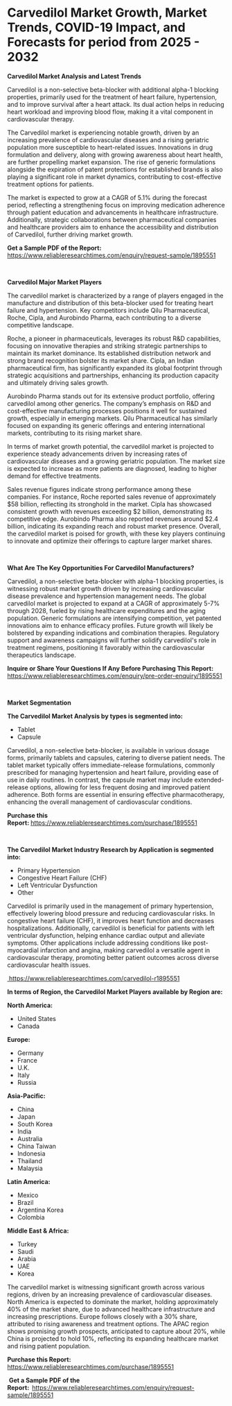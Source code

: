<p><h1>Carvedilol Market Growth, Market Trends, COVID-19 Impact, and Forecasts for period from 2025 - 2032</h1></p><p><strong>Carvedilol Market Analysis and Latest Trends</strong></p>
<p><p>Carvedilol is a non-selective beta-blocker with additional alpha-1 blocking properties, primarily used for the treatment of heart failure, hypertension, and to improve survival after a heart attack. Its dual action helps in reducing heart workload and improving blood flow, making it a vital component in cardiovascular therapy.</p><p>The Carvedilol market is experiencing notable growth, driven by an increasing prevalence of cardiovascular diseases and a rising geriatric population more susceptible to heart-related issues. Innovations in drug formulation and delivery, along with growing awareness about heart health, are further propelling market expansion. The rise of generic formulations alongside the expiration of patent protections for established brands is also playing a significant role in market dynamics, contributing to cost-effective treatment options for patients.</p><p>The market is expected to grow at a CAGR of 5.1% during the forecast period, reflecting a strengthening focus on improving medication adherence through patient education and advancements in healthcare infrastructure. Additionally, strategic collaborations between pharmaceutical companies and healthcare providers aim to enhance the accessibility and distribution of Carvedilol, further driving market growth.</p></p>
<p><strong>Get a Sample PDF of the Report:&nbsp;</strong> <a href="https://www.reliableresearchtimes.com/enquiry/request-sample/1895551?utm_campaign=2264&utm_medium=2&utm_source=Github&utm_content=ia&utm_term=19042025&utm_id=carvedilol">https://www.reliableresearchtimes.com/enquiry/request-sample/1895551</a></p>
<p>&nbsp;</p>
<p><strong>Carvedilol Major Market Players</strong></p>
<p><p>The carvedilol market is characterized by a range of players engaged in the manufacture and distribution of this beta-blocker used for treating heart failure and hypertension. Key competitors include Qilu Pharmaceutical, Roche, Cipla, and Aurobindo Pharma, each contributing to a diverse competitive landscape.</p><p>Roche, a pioneer in pharmaceuticals, leverages its robust R&D capabilities, focusing on innovative therapies and striking strategic partnerships to maintain its market dominance. Its established distribution network and strong brand recognition bolster its market share. Cipla, an Indian pharmaceutical firm, has significantly expanded its global footprint through strategic acquisitions and partnerships, enhancing its production capacity and ultimately driving sales growth.</p><p>Aurobindo Pharma stands out for its extensive product portfolio, offering carvedilol among other generics. The company’s emphasis on R&D and cost-effective manufacturing processes positions it well for sustained growth, especially in emerging markets. Qilu Pharmaceutical has similarly focused on expanding its generic offerings and entering international markets, contributing to its rising market share.</p><p>In terms of market growth potential, the carvedilol market is projected to experience steady advancements driven by increasing rates of cardiovascular diseases and a growing geriatric population. The market size is expected to increase as more patients are diagnosed, leading to higher demand for effective treatments.</p><p>Sales revenue figures indicate strong performance among these companies. For instance, Roche reported sales revenue of approximately $58 billion, reflecting its stronghold in the market. Cipla has showcased consistent growth with revenues exceeding $2 billion, demonstrating its competitive edge. Aurobindo Pharma also reported revenues around $2.4 billion, indicating its expanding reach and robust market presence. Overall, the carvedilol market is poised for growth, with these key players continuing to innovate and optimize their offerings to capture larger market shares.</p></p>
<p>&nbsp;</p>
<p><strong>What Are The Key Opportunities For Carvedilol Manufacturers?</strong></p>
<p><p>Carvedilol, a non-selective beta-blocker with alpha-1 blocking properties, is witnessing robust market growth driven by increasing cardiovascular disease prevalence and hypertension management needs. The global carvedilol market is projected to expand at a CAGR of approximately 5-7% through 2028, fueled by rising healthcare expenditures and the aging population. Generic formulations are intensifying competition, yet patented innovations aim to enhance efficacy profiles. Future growth will likely be bolstered by expanding indications and combination therapies. Regulatory support and awareness campaigns will further solidify carvedilol's role in treatment regimens, positioning it favorably within the cardiovascular therapeutics landscape.</p></p>
<p><strong>Inquire or Share Your Questions If Any Before Purchasing This Report:</strong> <a href="https://www.reliableresearchtimes.com/enquiry/pre-order-enquiry/1895551?utm_campaign=2264&utm_medium=2&utm_source=Github&utm_content=ia&utm_term=19042025&utm_id=carvedilol">https://www.reliableresearchtimes.com/enquiry/pre-order-enquiry/1895551</a></p>
<p>&nbsp;</p>
<p><strong>Market Segmentation</strong></p>
<p><strong>The Carvedilol Market Analysis by types is segmented into:</strong></p>
<p><ul><li>Tablet</li><li>Capsule</li></ul></p>
<p><p>Carvedilol, a non-selective beta-blocker, is available in various dosage forms, primarily tablets and capsules, catering to diverse patient needs. The tablet market typically offers immediate-release formulations, commonly prescribed for managing hypertension and heart failure, providing ease of use in daily routines. In contrast, the capsule market may include extended-release options, allowing for less frequent dosing and improved patient adherence. Both forms are essential in ensuring effective pharmacotherapy, enhancing the overall management of cardiovascular conditions.</p></p>
<p><strong>Purchase this Report:&nbsp;</strong><a href="https://www.reliableresearchtimes.com/purchase/1895551?utm_campaign=2264&utm_medium=2&utm_source=Github&utm_content=ia&utm_term=19042025&utm_id=carvedilol">https://www.reliableresearchtimes.com/purchase/1895551</a></p>
<p>&nbsp;</p>
<p><strong>The Carvedilol Market Industry Research by Application is segmented into:</strong></p>
<p><ul><li>Primary Hypertension</li><li>Congestive Heart Failure (CHF)</li><li>Left Ventricular Dysfunction</li><li>Other</li></ul></p>
<p><p>Carvedilol is primarily used in the management of primary hypertension, effectively lowering blood pressure and reducing cardiovascular risks. In congestive heart failure (CHF), it improves heart function and decreases hospitalizations. Additionally, carvedilol is beneficial for patients with left ventricular dysfunction, helping enhance cardiac output and alleviate symptoms. Other applications include addressing conditions like post-myocardial infarction and angina, making carvedilol a versatile agent in cardiovascular therapy, promoting better patient outcomes across diverse cardiovascular health issues.</p></p>
<p><a href="https://www.reliableresearchtimes.com/carvedilol-r1895551?utm_campaign=2264&utm_medium=2&utm_source=Github&utm_content=ia&utm_term=19042025&utm_id=carvedilol">&nbsp;https://www.reliableresearchtimes.com/carvedilol-r1895551</a></p>
<p><strong>In terms of Region, the Carvedilol Market Players available by Region are:</strong></p>
<p>
    <p> <strong> North America: </strong>
        <ul>
            <li>United States</li>
            <li>Canada</li>
        </ul>
        </p> 
    <p> <strong> Europe: </strong>
        <ul>
            <li>Germany</li>
            <li>France</li>
            <li>U.K.</li>
            <li>Italy</li>
            <li>Russia</li>
        </ul>
        </p> 
    <p> <strong> Asia-Pacific: </strong>
        <ul>
            <li>China</li>
            <li>Japan</li>
            <li>South Korea</li>
            <li>India</li>
            <li>Australia</li>
            <li>China Taiwan</li>
            <li>Indonesia</li>
            <li>Thailand</li>
            <li>Malaysia</li>
        </ul>
        </p> 
    <p> <strong> Latin America: </strong>
        <ul>
            <li>Mexico</li>
            <li>Brazil</li>
            <li>Argentina Korea</li>
            <li>Colombia</li>
        </ul>
        </p> 
    <p> <strong> Middle East & Africa: </strong>
        <ul>
            <li>Turkey</li>
            <li>Saudi</li>
            <li>Arabia</li>
            <li>UAE</li>
            <li>Korea</li>
        </ul>
    </p>
    </p>
<p><p>The carvedilol market is witnessing significant growth across various regions, driven by an increasing prevalence of cardiovascular diseases. North America is expected to dominate the market, holding approximately 40% of the market share, due to advanced healthcare infrastructure and increasing prescriptions. Europe follows closely with a 30% share, attributed to rising awareness and treatment options. The APAC region shows promising growth prospects, anticipated to capture about 20%, while China is projected to hold 10%, reflecting its expanding healthcare market and rising patient population.</p></p>
<p><strong>Purchase this Report: </strong><a href="https://www.reliableresearchtimes.com/purchase/1895551?utm_campaign=2264&utm_medium=2&utm_source=Github&utm_content=ia&utm_term=19042025&utm_id=carvedilol">https://www.reliableresearchtimes.com/purchase/1895551</a></p>
<p>&nbsp;<strong>Get a Sample PDF of the Report:&nbsp;&nbsp;</strong><a href="https://www.reliableresearchtimes.com/enquiry/request-sample/1895551?utm_campaign=2264&utm_medium=2&utm_source=Github&utm_content=ia&utm_term=19042025&utm_id=carvedilol">https://www.reliableresearchtimes.com/enquiry/request-sample/1895551</a></p>
<p><strong></strong></p>
<p><p></p><p></p><p></p></p>